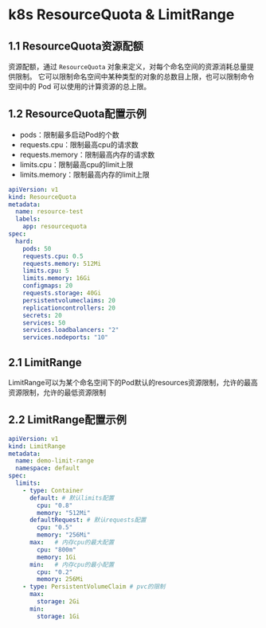 # k8s ResourceQuota & LimitRange

## 1.1 ResourceQuota资源配额

资源配额，通过 `ResourceQuota` 对象来定义，对每个命名空间的资源消耗总量提供限制。 它可以限制命名空间中某种类型的对象的总数目上限，也可以限制命令空间中的 Pod 可以使用的计算资源的总上限。

## 1.2 ResourceQuota配置示例

- pods：限制最多启动Pod的个数
- requests.cpu：限制最高cpu的请求数
- requests.memory：限制最高内存的请求数
- limits.cpu：限制最高cpu的limit上限
- limits.memory：限制最高内存的limit上限

```yaml
apiVersion: v1
kind: ResourceQuota
metadata:
  name: resource-test
  labels:
    app: resourcequota
spec:
  hard:
    pods: 50
    requests.cpu: 0.5
    requests.memory: 512Mi
    limits.cpu: 5
    limits.memory: 16Gi
    configmaps: 20
    requests.storage: 40Gi
    persistentvolumeclaims: 20
    replicationcontrollers: 20
    secrets: 20
    services: 50
    services.loadbalancers: "2"
    services.nodeports: "10"
```

## 2.1 LimitRange

LimitRange可以为某个命名空间下的Pod默认的resources资源限制，允许的最高资源限制，允许的最低资源限制

## 2.2 LimitRange配置示例

```yaml
apiVersion: v1
kind: LimitRange
metadata:
  name: demo-limit-range
  namespace: default
spec:
  limits:
    - type: Container
      default: # 默认limits配置
        cpu: "0.8"
        memory: "512Mi"
      defaultRequest: # 默认requests配置
        cpu: "0.5"
        memory: "256Mi"
      max:   # 内存cpu的最大配置
        cpu: "800m"
        memory: 1Gi
      min:   # 内存cpu的最小配置
        cpu: "0.2"
        memory: 256Mi
    - type: PersistentVolumeClaim # pvc的限制
      max:
        storage: 2Gi
      min:
        storage: 1Gi
```

